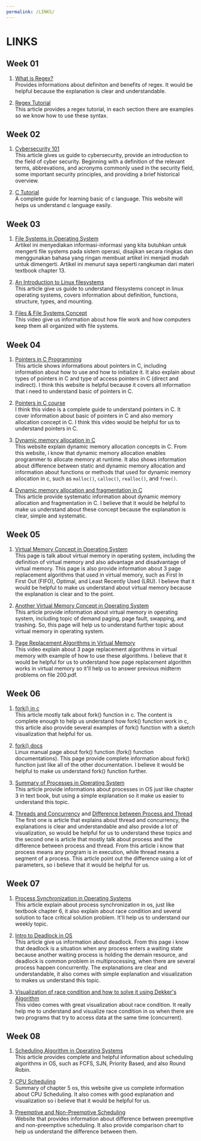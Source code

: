 ```yaml
---
permalink: /LINKS/
---
```


# LINKS
## Week 01
1. [What is Regex?](https://www.petanikode.com/regex/)<br>
 Provides informations about definiton and benefits of regex. It would be helpful because the explanation is clear and understandable. 

2. [Regex Tutorial](https://medium.com/factory-mind/regex-tutorial-a-simple-cheatsheet-by-examples-649dc1c3f285)<br>
 This article provides a regex tutorial, in each section there are examples so we know how to use these syntax.

## Week 02
1. [Cybersecurity 101](https://cybersecurityguide.org/resources/cybersecurity-101/)<br/>
 This article gives us guide to cybersecurity, provide an introduction to the field of cyber security. Beginning with a definition of the relevant terms, abbrevations, and acronyms commonly used in the security field, some important security principles, and providing a brief historical overview.

2. [C Tutorial](https://www.programiz.com/c-programming)<br/>
 A complete guide for learning basic of c language. This website will helps us understand c language easily.

## Week 03
1. [File Systems in Operating System](https://www.guru99.com/file-systems-operating-system.html)<br/>
 Artikel ini menyediakan informasi-informasi yang kita butuhkan untuk mengerti file systems pada sistem operasi, disajikan secara ringkas dan menggunakan bahasa yang ringan membuat artikel ini menjadi mudah untuk dimengerti. Artikel ini menurut saya seperti rangkuman dari materi textbook chapter 13.

2. [An Introduction to Linux filesystems](https://opensource.com/life/16/10/introduction-linux-filesystems)<br/>
 This article give us guide to understand filesystems concept in linux operating systems, covers information about definition, functions, structure, types, and mounting.

3. [Files & File Systems Concept](https://www.youtube.com/watch?v=KN8YgJnShPM&t=389s)<br/>
 This video give us information about how file work and how computers keep them all organized with file systems.

## Week 04
1. [Pointers in C Programming](https://www.guru99.com/c-pointers.html)<br/>
 This article shows informations about pointers in C, including information about how to use and how to initialize it. It also explain about types of pointers in C and type of access pointers in C (direct and indirect). I think this website is helpful because it covers all information that i need to understand basic of pointers in C.

2. [Pointers in C course](https://www.youtube.com/watch?v=zuegQmMdy8M)<br/>
 I think this video is a complete guide to understand pointers in C. It cover information about basic of pointers in C and also memory allocation concept in C. I think this video would be helpful for us to understand pointers in C.

3. [Dynamic memory allocation in C](https://www.javatpoint.com/dynamic-memory-allocation-in-c)<br/>
 This website explain dynamic memory allocation concepts in C. From this website, i know that dynamic memory allocation enables programmer to allocate memory at runtime. It also shows information about difference between static and dynamic memory allocation and information about functions or methods that used for dynamic memory allocation in c, such as `malloc()`, `calloc()`, `realloc()`, and `free()`.

4. [Dynamic memory allocation and fragmentation in C](https://www.design-reuse.com/articles/25090/dynamic-memory-allocation-fragmentation-c.html)<br/>
 This article provide systematic information about dynamic memory allocation and fragmentation in C. I believe that it would be helpful to make us understand about these concept because the explanation is clear, simple and systematic.

## Week 05
1. [Virtual Memory Concept in Operating System](https://www.tutorialspoint.com/operating_system/os_virtual_memory.htm)<br/>
 This page is talk about virtual memory in operating system, including the definition of virtual memory and also advantage and disadvantage of virtual memory. This page is also provide information about 3 page replacement algorithms that used in virtual memory, such as First In First Out (FIFO), Optimal, and Least Recently Used (LRU). I believe that it would be helpful to make us understand about virtual memory because the explanation is clear and to the point.

2. [Another Virtual Memory Concept in Operating System](https://www.geeksforgeeks.org/virtual-memory-in-operating-system/)<br/>
 This article provide information about virtual memory in operating system, including topic of demand paging, page fault, swapping, and trashing. So, this page will help us to understand further topic about virtual memory in operating system.

3. [Page Replacement Algorithms in Virtual Memory](https://www.youtube.com/watch?v=IHu-8IQ97AQ&list=PL21TusoIkLo8nLC2wdibOhhYwrdXWnulT&index=7)<br/>
 This video explain about 3 page replacement algorithms in virtual memory with example of how to use these algorithms. I believe that it would be helpful for us to understand how page replacement algorithm works in virtual memory so it'll help us to answer previous midterm problems on file 200.pdf.

## Week 06
1. [fork() in c](https://www.section.io/engineering-education/fork-in-c-programming-language/)<br/>
 This article mostly talk about fork() function in c. The content is complete enough to help us understand how fork() function work in c, this article also provide several examples of fork() function with a sketch visualization that helpful for us.

2. [fork() docs](https://man7.org/linux/man-pages/man2/fork.2.html)<br/>
 Linux manual page about fork() function (fork() function documentations). This page provide complete information about fork() function just like all of the other documentation. I believe it would be helpful to make us understand fork() function further. 

3. [Summary of Processes in Operating System](https://www.cs.uic.edu/~jbell/CourseNotes/OperatingSystems/3_Processes.html)<br/>
 This article provide informations about processes in OS just like chapter 3 in text book, but using a simple explanation so it make us easier to understand this topic.

4. [Threads and Concurrency](https://applied-programming.github.io/Operating-Systems-Notes/3-Threads-and-Concurrency/#why-are-threads-useful) and [Difference between Process and Thread](https://www.guru99.com/difference-between-process-and-thread.html)<br/>
 The first one is article that explains about thread and concurrency, the explanations is clear and understandable and  also provide a lot of visualization, so would be helpful for us to understand these topics and the second one is article that mostly talk about process and the difference between process and thread. From this article i know that process means any program is in execution, while thread means a segment of a process. This article point out the difference using a lot of parameters, so i believe that it would be helpful for us. 

## Week 07
1. [Process Synchronization in Operating Systems](https://www.studytonight.com/operating-system/process-synchronization)<br/>
 This article explain about process synchronization in os, just like textbook chapter 6, it also explain about race condition and several solution to face critical solution problem. It'll help us to understand our weekly topic.

2. [Intro to Deadlock in OS](https://www.guru99.com/deadlock-in-operating-system.html)<br/>
 This article give us information about deadlock. From this page i know that deadlock is a situation when any process enters a waiting state because another waiting process is holding the demain resource, and deadlock is common problem in multiprocessing, when there are several process happen concurrently. The explanations are clear and understandable, it also comes with simple explanation and visualization to makes us understand this topic.

3. [Visualization of race condition and how to solve it using Dekker's Algorithm](https://www.youtube.com/watch?v=MqnpIwN7dz0)<br/>
 This video comes with great visualization about race condition. It really help me to understand and visualize race condition in os when there are two programs that try to access data at the same time (concurrent). 

## Week 08
1. [Scheduling Algorithm in Operating Systems](https://www.tutorialspoint.com/operating_system/os_process_scheduling_algorithms.htm)<br/>
 This article provides complete and helpful information about scheduling algorithms in OS, such as FCFS, SJN, Priority Based, and also Round Robin.

2. [CPU Scheduling](https://www.guru99.com/cpu-scheduling-algorithms.html)<br/>
 Summary of chapter 5 os, this website give us complete information about CPU Scheduling. It also comes with good explanation and visualization so i believe that it would be helpful for us.

3. [Preemptive and Non-Preemptive Scheduling](https://www.geeksforgeeks.org/preemptive-and-non-preemptive-scheduling/)<br/>
 Website that provides information about difference between preemptive and non-preemptive scheduling. It also provide comparison chart to help us understand the difference between them. 
